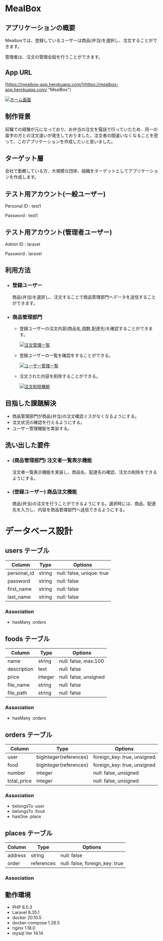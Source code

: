 # MealBox

## アプリケーションの概要

Mealboxでは、登録しているユーザーは商品(弁当)を選択し、注文することができます。

管理者は、注文の管理全般を行うことができます。

## App URL

[https://mealbox-app.herokuapp.com/](https://mealbox-app.herokuapp.com/ "MealBox")

[![ホーム画面](https://i.gyazo.com/f8c29426e2a8b64081786128479ec517.jpg)](https://gyazo.com/f8c29426e2a8b64081786128479ec517 "アプリホーム画面")

## 制作背景
前職での経験が元になっており、お弁当の注文を電話で行っていたため、同一の苗字の方との注文違いが発生しておりました。注文者の間違いなくなることを思って、このアプリケーションを作成したいと思いました。

## ターゲット層
会社で勤務している方、大規模な団体、組織をターゲットとしてアプリケーションを作成します。

## テスト用アカウント(一般ユーザー)
Personal ID : test1 

Password : test1

## テスト用アカウント(管理者ユーザー)
Admin ID : laravel 

Password : laravel

## 利用方法
- ### 登録ユーザー

  商品(弁当)を選択し、注文することで商品管理部門へデータを送信することができます。

- ### 商品管理部門

    - 登録ユーザーの注文内容(商品名,個数,配達先)を確認することができます。

      [![注文管理一覧](https://i.gyazo.com/dc9d2a178daabd13d13b28f6ea51545b.jpg)](注文管理一覧)

    - 登録ユーザーの一覧を確認をすることができる。

      [![ユーザー管理一覧](https://i.gyazo.com/bcf368094d00a5f474b6d2d3be86be95.jpg)](ユーザー管理一覧)

    - 注文された内容を削除することができる。

      [![注文削除機能](https://i.gyazo.com/afd30f69347fc4bef8dd539878034a83.gif)](https://gyazo.com/afd30f69347fc4bef8dd539878034a83)

## 目指した課題解決
- 商品管理部門が商品(弁当)の注文確認ミスがなくなるようにする。
- 注文状況の確認を行えるようにする。
- ユーザー管理機能を実装する。

## 洗い出した要件
- ### (商品管理部門) 注文者一覧表示機能

  注文者一覧表示機能を実装し、商品名、配達先の確認、注文の削除をできるようにする。

- ### (登録ユーザー) 商品注文機能

  商品(弁当)の注文を行うことができるようにする。選択時には、商品、配達先を入力し、内容を商品管理部門へ送信できるようにする。

# データベース設計

## users テーブル

| Column                | Type    | Options                   |
| --------------------- | ------- | ------------------------- |
| personal_id           | string  | null: false, unique: true |
| password              | string  | null: false               |
| first_name            | string  | null: false               |
| last_name             | string  | null: false               |

### Association

- hasMany :orders

## foods テーブル

| Column             | Type        | Options                        |
| ------------------ | ----------- | ------------------------------ |
| name               | string      | null: false, max:100           |
| description        | text        | null: false                    |
| price              | integer     | null: false, unsigned          |
| file_name          | string      | null: false                    |
| file_path          | string      | null: false                    |

### Association

- hasMany :orders

## orders テーブル

| Column         | Type                   | Options                        |
| -------------- | ---------------------- | ------------------------------ |
| user           | bigInteger(references) | foreign_key: true, unsigned    |
| food           | bigInteger(references) | foreign_key: true, unsigned    |
| number         | integer                | null: false, unsigned          |
| total_price    | integer                | null: false, unsigned          |

### Association

- belongsTo :user
- belongsTo :food
- hasOne :place

## places テーブル
 
| Column         | Type           | Options                        |
| -------------- | -------------  | ------------------------------ |
| address        | string         | null: false                    |
| order          | references     | null: false, foreign_key: true |

### Association

## 動作環境
- PHP 8.0.3
- Laravel 8.35.1
- docker 20.10.5
- docker-compose 1.28.5
- nginx 1.18.0
- mysql Ver 14.14